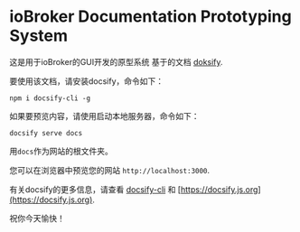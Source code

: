 # ioBroker Documentation Prototyping System

这是用于ioBroker的GUI开发的原型系统
基于的文档 [doksify](https://github.com/docsifyjs/docsify/).

要使用该文档，请安装docsify，命令如下：

~~~
npm i docsify-cli -g
~~~

如果要预览内容，请使用启动本地服务器，命令如下：

~~~
docsify serve docs
~~~

用`docs`作为网站的根文件夹。

您可以在浏览器中预览您的网站 `http://localhost:3000`.

有关docsify的更多信息，请查看 [docsify-cli](https://github.com/docsifyjs/docsify-cli)
和 [https://docsify.js.org](https://docsify.js.org).

祝你今天愉快！

